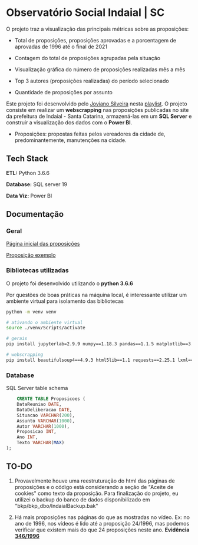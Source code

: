 
# Observatório Social Indaial | SC

O projeto traz a visualização das principais métricas sobre as proposições:

- Total de proposições, proposições aprovadas e a porcentagem de aprovadas de 1996 até o final de 2021

- Contagem do total de proposições agrupadas pela situação

- Visualização gráfica do número de proposições realizadas mês a mês

- Top 3 autores (proposições realizadas) do período selecionado

- Quantidade de proposições por assunto

Este projeto foi desenvolvido pelo [Joviano Silveira](https://www.youtube.com/@JovianoSilveira) nesta [playlist](). O projeto consiste em realizar um **webscrapping** nas proposições publicadas no site da prefeitura de Indaial - Santa Catarina, armazená-las em um **SQL Server** e construir a visualização dos dados com o **Power BI**.

- Proposições: propostas feitas pelos vereadores da cidade de, predominantemente, manutenções na cidade.


## Tech Stack

**ETL:** Python 3.6.6

**Database:** SQL server 19

**Data Viz:** Power BI


## Documentação

### Geral
[Página inicial das proposições](https://www.camaraindaial.sc.gov.br/pg/proposicoes)

[Proposição exemplo](https://www.legislador.com.br//LegisladorWEB.ASP?WCI=ProposicaoTexto&ID=3&TPProposicao=1&nrProposicao=806&aaProposicao=2021)

### Bibliotecas utilizadas

O projeto foi desenvolvido utilizando o **python 3.6.6**

Por questões de boas práticas na máquina local, é interessante utilizar um ambiente virtual para isolamento das bibliotecas

```bash
python -m venv venv

# ativando o ambiente virtual
source ./venv/Scripts/activate 
```

```bash
# gerais
pip install jupyterlab=2.9.9 numpy==1.18.3 pandas==1.1.5 matplotlib==3.3.3 seaborn 0.11.0 openpyxl==3.0.5 xlrd==1.2.0

# webscrapping
pip install beautifulsoup4==4.9.3 html5lib==1.1 requests==2.25.1 lxml==4.6.2
```

### Database
SQL Server table schema

``` sql
    CREATE TABLE Proposicoes (
    DataReuniao DATE,
    DataDeliberacao DATE,
    Situacao VARCHAR(200),
    Assunto VARCHAR(1000),
    Autor VARCHAR(1000),
    Proposicao INT,
    Ano INT,
    Texto VARCHAR(MAX)
);
```

## TO-DO

1. Provavelmente houve uma reestruturação do html das páginas de proposições e o código está considerando a seção de "Aceite de cookies" como texto da proposição. Para finalização do projeto, eu utilizei o backup do banco de dados disponibilizado em "bkp/bkp_dbo/IndaialBackup.bak"

2. Há mais proposições nas páginas do que as mostradas no vídeo. Ex: no ano de 1996, nos vídeos é lido até a proposição 24/1996, mas podemos verificar que existem mais do que 24 proposições neste ano. **Evidência [346/1996](https://www.legislador.com.br//LegisladorWEB.ASP?WCI=ProposicaoTexto&ID=3&TPProposicao=1&nrProposicao=346&aaProposicao=1996)**